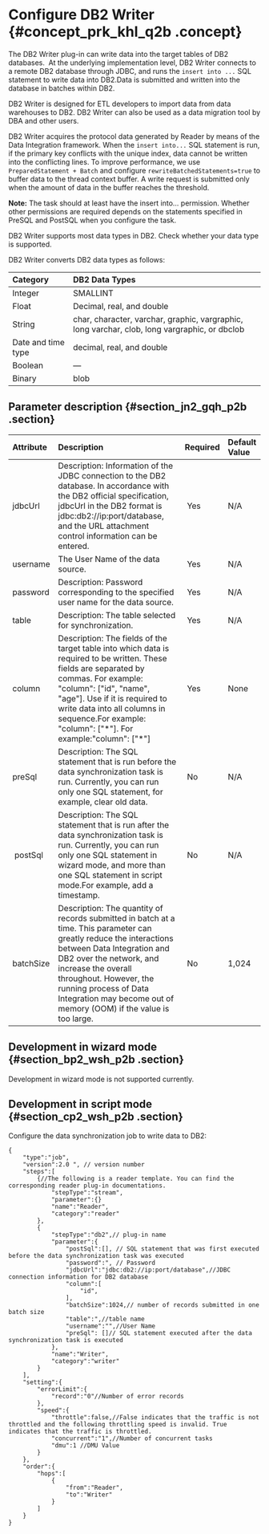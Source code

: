 # Configure DB2 Writer {#concept_prk_khl_q2b .concept}

The DB2 Writer plug-in can write data into the target tables of DB2 databases.  At the underlying implementation level, DB2 Writer connects to a remote DB2 database through JDBC, and runs the `insert into ...` SQL statement to write data into DB2.Data is submitted and written into the database in batches within DB2.

DB2 Writer is designed for ETL developers to import data from data warehouses to DB2. DB2 Writer can also be used as a data migration tool by DBA and other users.

DB2 Writer acquires the protocol data generated by Reader by means of the Data Integration framework. When the `insert into...` SQL statement is run, if the primary key conflicts with the unique index, data cannot be written into the conflicting lines. To improve performance, we use `PreparedStatement + Batch` and configure `rewriteBatchedStatements=true` to buffer data to the thread context buffer. A write request is submitted only when the amount of data in the buffer reaches the threshold.

**Note:** The task should at least have the insert into... permission. Whether other permissions are required depends on the statements specified in PreSQL and PostSQL when you configure the task.

DB2 Writer supports most data types in DB2. Check whether your data type is supported.

DB2 Writer converts DB2 data types as follows:

|Category|DB2 Data Types|
|:-------|:-------------|
|Integer|SMALLINT|
|Float|Decimal, real, and double|
|String|char, character, varchar, graphic, vargraphic, long varchar, clob, long vargraphic, or dbclob|
|Date and time type|decimal, real, and double|
|Boolean|—|
|Binary|blob|

## Parameter description​ {#section_jn2_gqh_p2b .section}

|Attribute|Description|Required|Default Value|
|:--------|:----------|:-------|:------------|
|jdbcUrl|Description: Information of the JDBC connection to the DB2 database. In accordance with the DB2 official specification, jdbcUrl in the DB2 format is jdbc:db2://ip:port/database, and the URL attachment control information can be entered.| Yes|N/A|
|username|The User Name of the data source.| Yes|N/A|
|password|Description: Password corresponding to the specified user name for the data source. | Yes|N/A|
|table|Description: The table selected for synchronization.| Yes|N/A|
|column|Description: The fields of the target table into which data is required to be written. These fields are separated by commas. For example: "column": \["id", "name", "age"\]. Use if it is required to write data into all columns in sequence.For example: "column": \["\*"\]. For example:"column": \["\*"\]| Yes|None|
|preSql|Description: The SQL statement that is run before the data synchronization task is run. Currently, you can run only one SQL statement, for example, clear old data.| No|N/A|
| postSql|Description: The SQL statement that is run after the data synchronization task is run. Currently, you can run only one SQL statement in wizard mode, and more than one SQL statement in script mode.For example, add a timestamp. | No|N/A|
|batchSize|Description: The quantity of records submitted in batch at a time. This parameter can greatly reduce the interactions between Data Integration and DB2 over the network, and increase the overall throughout. However, the running process of Data Integration may become out of memory \(OOM\) if the value is too large.| No|1,024|

## Development in wizard mode {#section_bp2_wsh_p2b .section}

Development in wizard mode is not supported currently.

## Development in script mode {#section_cp2_wsh_p2b .section}

Configure the data synchronization job to write data to DB2:

```
{
    "type":"job",
    "version":2.0 ", // version number
    "steps":[
        {//The following is a reader template. You can find the corresponding reader plug-in documentations.
            "stepType":"stream",
            "parameter":{}
            "name":"Reader",
            "category":"reader"
        },
        {
            "stepType":"db2",// plug-in name
            "parameter":{
                "postSql":[], // SQL statement that was first executed before the data synchronization task was executed
                "password":", // Password
                "jdbcUrl":"jdbc:db2://ip:port/database",//JDBC connection information for DB2 database
                "column":[
                    "id",
                ],
                "batchSize":1024,// number of records submitted in one batch size
                "table":",//table name
                "username":"",//User Name
                "preSql": []// SQL statement executed after the data synchronization task is executed
            },
            "name":"Writer",
            "category":"writer"
        }
    ],
    "setting":{
        "errorLimit":{
            "record":"0"//Number of error records
        },
        "speed":{
            "throttle":false,//False indicates that the traffic is not throttled and the following throttling speed is invalid. True indicates that the traffic is throttled.
            "concurrent":"1",//Number of concurrent tasks
            "dmu":1 //DMU Value
        }
    },
    "order":{
        "hops":[
            {
                "from":"Reader",
                "to":"Writer"
            }
        ]
    }
}
```

